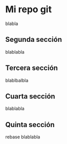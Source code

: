 # Mi repo git

blabla

## Segunda sección

blablabla

## Tercera sección

blablbalbla

## Cuarta sección

blablabla

## Quinta sección 

rebase blablabla
